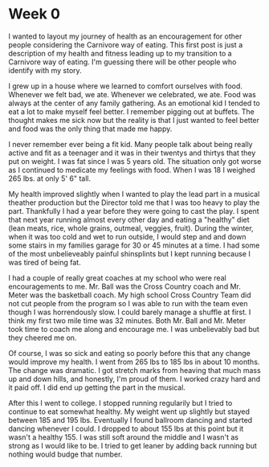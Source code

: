 # Week 0

I wanted to layout my journey of health as an encouragement for other people considering the Carnivore way of eating. This first post is just a description of my health and fitness leading up to my transition to a Carnivore way of eating. I'm guessing there will be other people who identify with my story.

I grew up in a house where we learned to comfort ourselves with food. Whenever we felt bad, we ate. Whenever we celebrated, we ate. Food was always at the center of any family gathering. As an emotional kid I tended to eat a lot to make myself feel better. I remember pigging out at buffets. The thought makes me sick now but the reality is that I just wanted to feel better and food was the only thing that made me happy.

I never remember ever being a fit kid. Many people talk about being really active and fit as a teenager and it was in their twentys and thirtys that they put on weight. I was fat since I was 5 years old. The situation only got worse as I continued to medicate my feelings with food. When I was 18 I weighed 265 lbs. at only 5' 6" tall.

My health improved slightly when I wanted to play the lead part in a musical theather production but the Director told me that I was too heavy to play the part. Thankfully I had a year before they were going to cast the play. I spent that next year running almost every other day and eating a "healthy" diet (lean meats, rice, whole grains, outmeal, veggies, fruit). During the winter, when it was too cold and wet to run outside, I would step and and down some stairs in my families garage for 30 or 45 minutes at a time. I had some of the most unbelieveably painful shinsplints but I kept running because I was tired of being fat.

I had a couple of really great coaches at my school who were real encouragements to me. Mr. Ball was the Cross Country coach and Mr. Meter was the basketball coach. My high school Cross Country Team did not cut people from the program so I was able to run with the team even though I was horrendously slow. I could barely manage a shuffle at first. I think my first two mile time was 32 minutes. Both Mr. Ball and Mr. Meter took time to coach me along and encourage me. I was unbelievably bad but they cheered me on.

Of course, I was so sick and eating so poorly before this that any change would improve my health. I went from 265 lbs to 185 lbs in about 10 months. The change was dramatic. I got stretch marks from heaving that much mass up and down hills, and honestly, I'm proud of them. I worked crazy hard and it paid off. I did end up getting the part in the musical.

After this I went to college. I stopped running regularily but I tried to continue to eat somewhat healthy. My weight went up slightly but stayed between 185 and 195 lbs. Eventually I found ballroom dancing and started dancing whenever I could. I dropped to about 155 lbs at this point but it wasn't a healthy 155. I was still soft around the middle and I wasn't as strong as I would like to be. I tried to get leaner by adding back running but nothing would budge that number.
